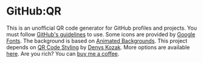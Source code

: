 # GitHub:QR

This is an unofficial QR code generator for GitHub profiles and projects. You must follow [GitHub's guidelines](https://github.com/logos) to use. Some icons are provided by [Google Fonts](https://fonts.google.com/icons). The background is based on [Animated Backgrounds](https://animatedbackgrounds.me/). This project depends on [QR Code Styling](https://github.com/kozakdenys/qr-code-styling) by [Denys Kozak](https://github.com/kozakdenys). More options are available [here](https://qr-code-styling.com/). Are you rich? You can [buy me a coffee](https://github.com/sponsors/ohno).
